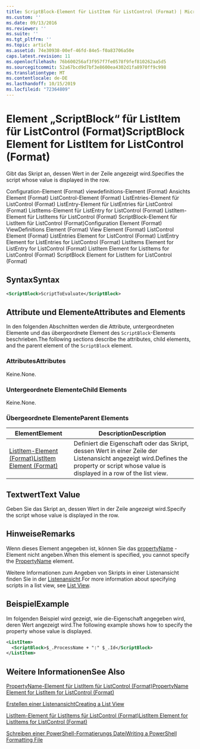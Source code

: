 ```yaml
---
title: ScriptBlock-Element für ListItem für ListControl (Format) | Microsoft-Dokumentation
ms.custom: ''
ms.date: 09/13/2016
ms.reviewer: ''
ms.suite: ''
ms.tgt_pltfrm: ''
ms.topic: article
ms.assetid: 74e30938-00ef-46fd-84e5-f0a83706a50e
caps.latest.revision: 11
ms.openlocfilehash: 76b600256af3f957f7fe0578f9fef810262aa5d5
ms.sourcegitcommit: 52a67bcd9d7bf3e8600ea4302d1fa8970ff9c998
ms.translationtype: MT
ms.contentlocale: de-DE
ms.lasthandoff: 10/15/2019
ms.locfileid: "72364809"
---
```

# <a name="scriptblock-element-for-listitem-for-listcontrol-format"></a><span data-ttu-id="1d89f-102">Element „ScriptBlock“ für ListItem für ListControl (Format)</span><span class="sxs-lookup"><span data-stu-id="1d89f-102">ScriptBlock Element for ListItem for ListControl (Format)</span></span>

<span data-ttu-id="1d89f-103">Gibt das Skript an, dessen Wert in der Zeile angezeigt wird.</span><span class="sxs-lookup"><span data-stu-id="1d89f-103">Specifies the script whose value is displayed in the row.</span></span>

<span data-ttu-id="1d89f-104">Configuration-Element (Format) viewdefinitions-Element (Format) Ansichts Element (Format) ListControl-Element (Format) ListEntries-Element für ListControl (Format) ListEntry-Element für ListEntries für ListControl (Format) ListItems-Element für ListEntry for ListControl (Format) ListItem-Element für ListItems für ListControl (Format) ScriptBlock-Element für ListItem für ListControl (Format)</span><span class="sxs-lookup"><span data-stu-id="1d89f-104">Configuration Element (Format) ViewDefinitions Element (Format) View Element (Format) ListControl Element (Format) ListEntries Element for ListControl (Format) ListEntry Element for ListEntries for ListControl (Format) ListItems Element for ListEntry for ListControl (Format) ListItem Element for ListItems for ListControl (Format) ScriptBlock Element for ListItem for ListControl (Format)</span></span>

## <a name="syntax"></a><span data-ttu-id="1d89f-105">Syntax</span><span class="sxs-lookup"><span data-stu-id="1d89f-105">Syntax</span></span>

```xml
<ScriptBlock>ScriptToEvaluate</ScriptBlock>
```

## <a name="attributes-and-elements"></a><span data-ttu-id="1d89f-106">Attribute und Elemente</span><span class="sxs-lookup"><span data-stu-id="1d89f-106">Attributes and Elements</span></span>

<span data-ttu-id="1d89f-107">In den folgenden Abschnitten werden die Attribute, untergeordneten Elemente und das übergeordnete Element des `ScriptBlock`-Elements beschrieben.</span><span class="sxs-lookup"><span data-stu-id="1d89f-107">The following sections describe the attributes, child elements, and the parent element of the `ScriptBlock` element.</span></span>

### <a name="attributes"></a><span data-ttu-id="1d89f-108">Attributes</span><span class="sxs-lookup"><span data-stu-id="1d89f-108">Attributes</span></span>

<span data-ttu-id="1d89f-109">Keine.</span><span class="sxs-lookup"><span data-stu-id="1d89f-109">None.</span></span>

### <a name="child-elements"></a><span data-ttu-id="1d89f-110">Untergeordnete Elemente</span><span class="sxs-lookup"><span data-stu-id="1d89f-110">Child Elements</span></span>

<span data-ttu-id="1d89f-111">Keine.</span><span class="sxs-lookup"><span data-stu-id="1d89f-111">None.</span></span>

### <a name="parent-elements"></a><span data-ttu-id="1d89f-112">Übergeordnete Elemente</span><span class="sxs-lookup"><span data-stu-id="1d89f-112">Parent Elements</span></span>

|<span data-ttu-id="1d89f-113">Element</span><span class="sxs-lookup"><span data-stu-id="1d89f-113">Element</span></span>|<span data-ttu-id="1d89f-114">Description</span><span class="sxs-lookup"><span data-stu-id="1d89f-114">Description</span></span>|
|-------------|-----------------|
|[<span data-ttu-id="1d89f-115">ListItem-Element (Format)</span><span class="sxs-lookup"><span data-stu-id="1d89f-115">ListItem Element (Format)</span></span>](./listitem-element-for-listitems-for-listcontrol-format.md)|<span data-ttu-id="1d89f-116">Definiert die Eigenschaft oder das Skript, dessen Wert in einer Zeile der Listenansicht angezeigt wird.</span><span class="sxs-lookup"><span data-stu-id="1d89f-116">Defines the property or script whose value is displayed in a row of the list view.</span></span>|

## <a name="text-value"></a><span data-ttu-id="1d89f-117">Textwert</span><span class="sxs-lookup"><span data-stu-id="1d89f-117">Text Value</span></span>

<span data-ttu-id="1d89f-118">Geben Sie das Skript an, dessen Wert in der Zeile angezeigt wird.</span><span class="sxs-lookup"><span data-stu-id="1d89f-118">Specify the script whose value is displayed in the row.</span></span>

## <a name="remarks"></a><span data-ttu-id="1d89f-119">Hinweise</span><span class="sxs-lookup"><span data-stu-id="1d89f-119">Remarks</span></span>

<span data-ttu-id="1d89f-120">Wenn dieses Element angegeben ist, können Sie das [propertyName](./propertyname-element-for-listitem-for-listcontrol-format.md) -Element nicht angeben.</span><span class="sxs-lookup"><span data-stu-id="1d89f-120">When this element is specified, you cannot specify the [PropertyName](./propertyname-element-for-listitem-for-listcontrol-format.md) element.</span></span>

<span data-ttu-id="1d89f-121">Weitere Informationen zum Angeben von Skripts in einer Listenansicht finden Sie in der [Listenansicht](./creating-a-list-view.md).</span><span class="sxs-lookup"><span data-stu-id="1d89f-121">For more information about specifying scripts in a list view, see [List View](./creating-a-list-view.md).</span></span>

## <a name="example"></a><span data-ttu-id="1d89f-122">Beispiel</span><span class="sxs-lookup"><span data-stu-id="1d89f-122">Example</span></span>

<span data-ttu-id="1d89f-123">Im folgenden Beispiel wird gezeigt, wie die-Eigenschaft angegeben wird, deren Wert angezeigt wird.</span><span class="sxs-lookup"><span data-stu-id="1d89f-123">The following example shows how to specify the property whose value is displayed.</span></span>

```xml
<ListItem>
  <ScriptBlock>$_.ProcessName + ":" $_.Id</ScriptBlock>
</ListItem>

```

## <a name="see-also"></a><span data-ttu-id="1d89f-124">Weitere Informationen</span><span class="sxs-lookup"><span data-stu-id="1d89f-124">See Also</span></span>

[<span data-ttu-id="1d89f-125">PropertyName-Element für ListItem für ListControl (Format)</span><span class="sxs-lookup"><span data-stu-id="1d89f-125">PropertyName Element for ListItem for ListControl (Format)</span></span>](./propertyname-element-for-listitem-for-listcontrol-format.md)

[<span data-ttu-id="1d89f-126">Erstellen einer Listenansicht</span><span class="sxs-lookup"><span data-stu-id="1d89f-126">Creating a List View</span></span>](./creating-a-list-view.md)

[<span data-ttu-id="1d89f-127">ListItem-Element für ListItems für ListControl (Format)</span><span class="sxs-lookup"><span data-stu-id="1d89f-127">ListItem Element for ListItems for ListControl (Format)</span></span>](./listitem-element-for-listitems-for-listcontrol-format.md)

[<span data-ttu-id="1d89f-128">Schreiben einer PowerShell-Formatierungs Datei</span><span class="sxs-lookup"><span data-stu-id="1d89f-128">Writing a PowerShell Formatting File</span></span>](./writing-a-powershell-formatting-file.md)
